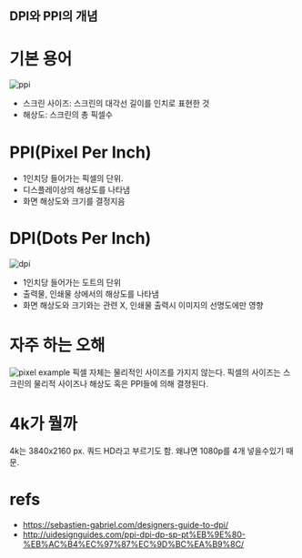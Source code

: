 DPI와 PPI의 개념
---

# 기본 용어

![ppi](https://uidesignguides.files.wordpress.com/2018/09/null7.png)
* 스크린 사이즈: 스크린의 대각선 길이를 인치로 표현한 것
* 해상도: 스크린의 총 픽셀수

# PPI(Pixel Per Inch)
* 1인치당 들어가는 픽셀의 단위.
* 디스플레이상의 해상도를 나타냄
* 화면 해상도와 크기를 결정지음


# DPI(Dots Per Inch)
![dpi](https://uidesignguides.files.wordpress.com/2018/09/null8.png)
* 1인치당 들어가는 도트의 단위
* 출력물, 인쇄물 상에서의 해상도를 나타냄
* 화면 해상도와 크기와는 관련 X, 인쇄물 출력시 이미지의 선명도에만 영향

# 자주 하는 오해
![pixel example](https://sebastien-gabriel.com/designers-guide-to-dpi/images/blue-square-01.png)
픽셀 자체는 물리적인 사이즈를 가지지 않는다. 픽셀의 사이즈는 스크린의 물리적 사이즈나 해상도 혹은 PPI들에 의해 결졍된다.

# 4k가 뭘까
4k는 3840x2160 px. 쿼드 HD라고 부르기도 함. 왜냐면 1080p를 4개 넣을수있기 때문.


# refs

* https://sebastien-gabriel.com/designers-guide-to-dpi/
* http://uidesignguides.com/ppi-dpi-dp-sp-pt%EB%9E%80-%EB%AC%B4%EC%97%87%EC%9D%BC%EA%B9%8C/